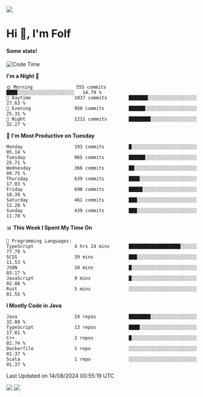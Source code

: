 <img src="https://komarev.com/ghpvc/?username=itsfolf"/>
<h1>Hi 👋, I'm Folf</h1>


#### Some stats!
<!--START_SECTION:waka-->
![Code Time](http://img.shields.io/badge/Code%20Time-2%2C276%20hrs%2010%20mins-blue)

**I'm a Night 🦉** 

```text
🌞 Morning                555 commits         ████░░░░░░░░░░░░░░░░░░░░░   14.79 % 
🌆 Daytime                1037 commits        ███████░░░░░░░░░░░░░░░░░░   27.63 % 
🌃 Evening                950 commits         ██████░░░░░░░░░░░░░░░░░░░   25.31 % 
🌙 Night                  1211 commits        ████████░░░░░░░░░░░░░░░░░   32.27 % 
```
📅 **I'm Most Productive on Tuesday** 

```text
Monday                   193 commits         █░░░░░░░░░░░░░░░░░░░░░░░░   05.14 % 
Tuesday                  965 commits         ██████░░░░░░░░░░░░░░░░░░░   25.71 % 
Wednesday                366 commits         ██░░░░░░░░░░░░░░░░░░░░░░░   09.75 % 
Thursday                 639 commits         ████░░░░░░░░░░░░░░░░░░░░░   17.03 % 
Friday                   690 commits         █████░░░░░░░░░░░░░░░░░░░░   18.39 % 
Saturday                 461 commits         ███░░░░░░░░░░░░░░░░░░░░░░   12.28 % 
Sunday                   439 commits         ███░░░░░░░░░░░░░░░░░░░░░░   11.70 % 
```


📊 **This Week I Spent My Time On** 

```text
💬 Programming Languages: 
TypeScript               4 hrs 24 mins       ███████████████████░░░░░░   77.79 % 
SCSS                     39 mins             ███░░░░░░░░░░░░░░░░░░░░░░   11.53 % 
JSON                     10 mins             █░░░░░░░░░░░░░░░░░░░░░░░░   03.17 % 
JavaScript               9 mins              █░░░░░░░░░░░░░░░░░░░░░░░░   02.88 % 
Rust                     5 mins              ░░░░░░░░░░░░░░░░░░░░░░░░░   01.55 % 
```

**I Mostly Code in Java** 

```text
Java                     24 repos            ████████░░░░░░░░░░░░░░░░░   32.88 % 
TypeScript               13 repos            ████░░░░░░░░░░░░░░░░░░░░░   17.81 % 
C++                      2 repos             █░░░░░░░░░░░░░░░░░░░░░░░░   02.74 % 
Dockerfile               1 repo              ░░░░░░░░░░░░░░░░░░░░░░░░░   01.37 % 
Scala                    1 repo              ░░░░░░░░░░░░░░░░░░░░░░░░░   01.37 % 
```




 Last Updated on 14/08/2024 00:55:19 UTC
<!--END_SECTION:waka-->
<a src="https://discord.com/users/1090088995976925305"><img src="https://lanyard-profile-readme.vercel.app/api/1090088995976925305"/></a></td> 
<img src="https://hit.yhype.me/github/profile?user_id=9268058"/>
